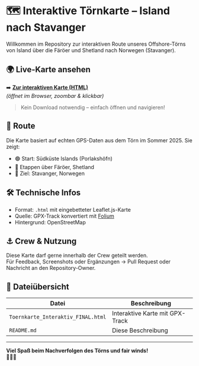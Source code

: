# 🗺️ Interaktive Törnkarte – Island nach Stavanger

Willkommen im Repository zur interaktiven Route unseres Offshore-Törns von Island über die Färöer und Shetland nach Norwegen (Stavanger).

## 🌍 Live-Karte ansehen

➡️ **[Zur interaktiven Karte (HTML)](https://joergstoellger-priv.github.io/Toern_Island_Stavanger/Toernkarte_Interaktiv_FINAL.html)**  
*(öffnet im Browser, zoombar & klickbar)*

> Kein Download notwendig – einfach öffnen und navigieren!

## 📌 Route

Die Karte basiert auf echten GPS-Daten aus dem Törn im Sommer 2025. Sie zeigt:

- 🟢 Start: Südküste Islands (Porlakshöfn)
- 🔵 Etappen über Färöer, Shetland
- 🔴 Ziel: Stavanger, Norwegen

## 🛠️ Technische Infos

- Format: `.html` mit eingebetteter Leaflet.js-Karte
- Quelle: GPX-Track konvertiert mit [Folium](https://python-visualization.github.io/folium/)
- Hintergrund: OpenStreetMap

## ⚓ Crew & Nutzung

Diese Karte darf gerne innerhalb der Crew geteilt werden.  
Für Feedback, Screenshots oder Ergänzungen → Pull Request oder Nachricht an den Repository-Owner.

## 📂 Dateiübersicht

| Datei                              | Beschreibung                           |
|------------------------------------|----------------------------------------|
| `Toernkarte_Interaktiv_FINAL.html` | Interaktive Karte mit GPX-Track        |
| `README.md`                        | Diese Beschreibung                     |

---

**Viel Spaß beim Nachverfolgen des Törns und fair winds!**  
🧭⛵🌊
